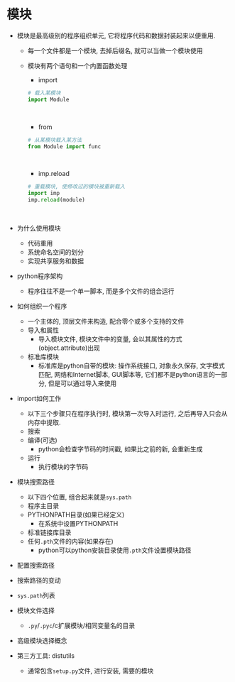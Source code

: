 # 模块

- 模块是最高级别的程序组织单元, 它将程序代码和数据封装起来以便重用.

  - 每一个文件都是一个模块, 去掉后缀名, 就可以当做一个模块使用

  - 模块有两个语句和一个内置函数处理

    - import

    ```python
    # 载入某模块
    import Module
    ```

    ​

    - from

    ```python
    # 从某模块载入某方法
    from Module import func
    ```

    ​

    - imp.reload

    ```python
    # 重载模块, 使修改过的模块被重新载入
    import imp
    imp.reload(module)
    ```

    ​

- 为什么使用模块

  - 代码重用
  - 系统命名空间的划分
  - 实现共享服务和数据

- python程序架构

  - 程序往往不是一个单一脚本, 而是多个文件的组合运行

- 如何组织一个程序

  - 一个主体的, 顶层文件来构造, 配合零个或多个支持的文件
  - 导入和属性
    - 导入模块文件, 模块文件中的变量, 会以其属性的方式(object.attribute)出现
  - 标准库模块
    - 标准库是python自带的模块: 操作系统接口, 对象永久保存, 文字模式匹配, 网络和Internet脚本, GUI脚本等, 它们都不是python语言的一部分, 但是可以通过导入来使用

- import如何工作

  - 以下三个步骤只在程序执行时, 模块第一次导入时运行, 之后再导入只会从内存中提取.
  - 搜索
  - 编译(可选)
    - python会检查字节码的时间戳, 如果比之前的新, 会重新生成
  - 运行
    - 执行模块的字节码

- 模块搜索路径

  - 以下四个位置, 组合起来就是`sys.path`
  - 程序主目录
  - PYTHONPATH目录(如果已经定义)
    - 在系统中设置PYTHONPATH
  - 标准链接库目录
  - 任何`.pth`文件的内容(如果存在)
    - python可以python安装目录使用`.pth`文件设置模块路径

- 配置搜索路径

- 搜索路径的变动

- `sys.path`列表

- 模块文件选择

  - `.py`/`.pyc`/c扩展模块/相同变量名的目录

- 高级模块选择概念

- 第三方工具: distutils

  - 通常包含`setup.py`文件, 进行安装, 需要的模块